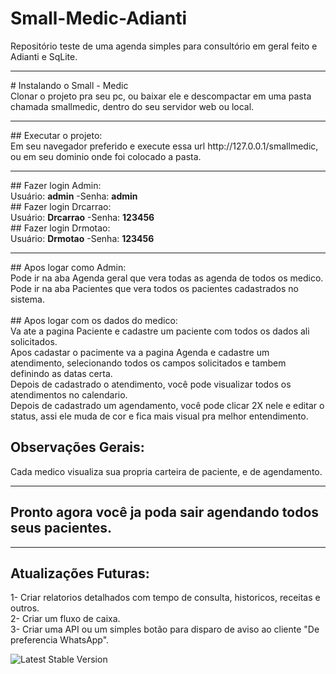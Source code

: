 # Small-Medic-Adianti<br>
Repositório teste de uma agenda simples para consultório em geral feito e Adianti e SqLite.
<hr>
# Instalando o Small - Medic <br>
Clonar o projeto pra seu pc, ou baixar ele e descompactar em uma pasta chamada smallmedic, dentro do seu servidor web ou local.<br>
<hr>
## Executar o projeto:<br>
Em seu navegador preferido e execute essa url http://127.0.0.1/smallmedic, ou em seu dominio onde foi colocado a pasta.<br>
<hr>
## Fazer login Admin: <br>
Usuário: <b>admin</b> -Senha: <b>admin</b> <br>
## Fazer login Drcarrao:<br> 
Usuário: <b>Drcarrao</b> -Senha: <b>123456</b> <br>
## Fazer login Drmotao: <br>
Usuário: <b>Drmotao</b> -Senha: <b>123456</b> 
<hr>
## Apos logar como Admin:<br>
Pode ir na aba Agenda geral que vera todas as agenda de todos os medico.
Pode ir na aba Pacientes que vera todos os pacientes cadastrados no sistema.
<br><br>
## Apos logar com os dados do medico:<br>
Va ate a pagina Paciente e cadastre um paciente com todos os dados ali solicitados.<br>
Apos cadastar o pacimente va a pagina Agenda e cadastre um atendimento, selecionando todos os campos solicitados e tambem definindo as datas certa.<br>
Depois de cadastrado o atendimento, você pode visualizar todos os atendimentos no calendario.<br>
Depois de cadastrado um agendamento, você pode clicar 2X nele e editar o status, assi ele muda de cor e fica mais visual pra melhor entendimento.<br>

## Observações Gerais:<br>

Cada medico visualiza sua propria carteira de paciente, e de agendamento.
<hr>

## Pronto agora você ja poda sair agendando todos seus pacientes.

<hr>

## Atualizações Futuras:<br>
1- Criar relatorios detalhados com tempo de consulta, historicos, receitas e outros.<br>
2- Criar um fluxo de caixa.<br>
3- Criar uma API ou um simples botão para disparo de aviso ao cliente "De preferencia WhatsApp".<br>

<img src="https://poser.pugx.org/laravel/framework/v/stable.svg" alt="Latest Stable Version">
